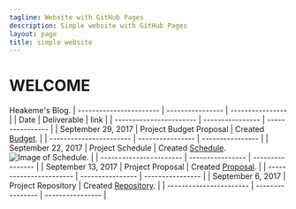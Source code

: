 ```yaml
---
tagline: Website with GitHub Pages
description: Simple website with GitHub Pages
layout: page
title: simple website
---
```



# WELCOME

Heakeme's Blog.
| ----------------------- | ---------------- | ---------------- |
| Date | Deliverable | link |
| ----------------------- | ---------------- | ---------------- |
| September 29, 2017 | Project Budget Proposal | Created [Budget](https://github.com/TheKeme/SensorEffector/blob/master/DOCUMENTS/DMX512CONTROLLER.docx). |
| ----------------------- | ---------------- | ---------------- |
| September 22, 2017 | Project Schedule | Created [Schedule](https://github.com/TheKeme/KemeRepository//blob/master/DOCUMENTS/DMX512Schedule.mpp). ![Image of Schedule](https://raw.githubusercontent.com/TheKeme/SensorEffector/master/IMAGES/ProjectSchedule.jpeg). |
| ----------------------- | ---------------- | ---------------- |
| September 13, 2017 | Project Proposal | Created [Proposal](https://github.com/TheKeme/KemeRepository/blob/master/DOCUMENTS/ProposalContentheakemeWilliams.pdf). |
| ----------------------- | ---------------- | ---------------- |
| September 6, 2017 | Project Repository | Created [Repository](https://github.com/Thekeme/KemeRepository). |
| ----------------------- | ---------------- | ---------------- |


